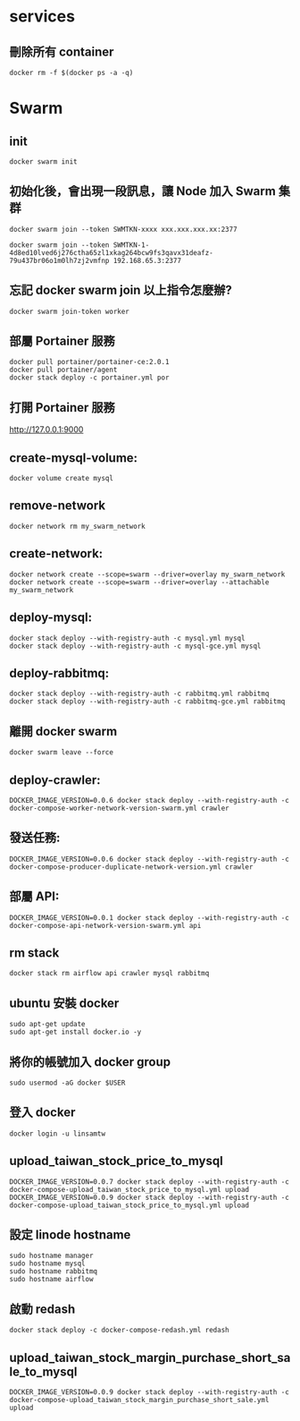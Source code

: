 # services

## 刪除所有 container

    docker rm -f $(docker ps -a -q)

# Swarm

## init

    docker swarm init

## 初始化後，會出現一段訊息，讓 Node 加入 Swarm 集群

    docker swarm join --token SWMTKN-xxxx xxx.xxx.xxx.xx:2377

    docker swarm join --token SWMTKN-1-4d8ed10lved6j276ctha65zl1xkag264bcw9fs3qavx31deafz-79u437br06o1m0lh7zj2vmfnp 192.168.65.3:2377

## 忘記 docker swarm join 以上指令怎麼辦?

	docker swarm join-token worker

## 部屬 Portainer 服務

	docker pull portainer/portainer-ce:2.0.1
	docker pull portainer/agent
	docker stack deploy -c portainer.yml por

## 打開 Portainer 服務

http://127.0.0.1:9000

## create-mysql-volume:
	docker volume create mysql

## remove-network
	docker network rm my_swarm_network

## create-network:
	docker network create --scope=swarm --driver=overlay my_swarm_network
	docker network create --scope=swarm --driver=overlay --attachable my_swarm_network

## deploy-mysql:
	docker stack deploy --with-registry-auth -c mysql.yml mysql
	docker stack deploy --with-registry-auth -c mysql-gce.yml mysql

## deploy-rabbitmq:
	docker stack deploy --with-registry-auth -c rabbitmq.yml rabbitmq
	docker stack deploy --with-registry-auth -c rabbitmq-gce.yml rabbitmq

## 離開 docker swarm
	docker swarm leave --force

## deploy-crawler:
	DOCKER_IMAGE_VERSION=0.0.6 docker stack deploy --with-registry-auth -c docker-compose-worker-network-version-swarm.yml crawler

## 發送任務:
	DOCKER_IMAGE_VERSION=0.0.6 docker stack deploy --with-registry-auth -c docker-compose-producer-duplicate-network-version.yml crawler

## 部屬 API:
	DOCKER_IMAGE_VERSION=0.0.1 docker stack deploy --with-registry-auth -c docker-compose-api-network-version-swarm.yml api

## rm stack
	docker stack rm airflow api crawler mysql rabbitmq

## ubuntu 安裝 docker

	sudo apt-get update
	sudo apt-get install docker.io -y

## 將你的帳號加入 docker group
	sudo usermod -aG docker $USER

## 登入 docker
	docker login -u linsamtw

## upload_taiwan_stock_price_to_mysql
	DOCKER_IMAGE_VERSION=0.0.7 docker stack deploy --with-registry-auth -c docker-compose-upload_taiwan_stock_price_to_mysql.yml upload
	DOCKER_IMAGE_VERSION=0.0.9 docker stack deploy --with-registry-auth -c docker-compose-upload_taiwan_stock_price_to_mysql.yml upload

## 設定 linode hostname
	sudo hostname manager
	sudo hostname mysql
	sudo hostname rabbitmq
	sudo hostname airflow

## 啟動 redash
	docker stack deploy -c docker-compose-redash.yml redash

## upload_taiwan_stock_margin_purchase_short_sale_to_mysql
	DOCKER_IMAGE_VERSION=0.0.9 docker stack deploy --with-registry-auth -c docker-compose-upload_taiwan_stock_margin_purchase_short_sale.yml upload
